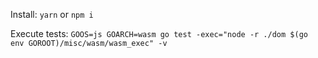 Install:
`yarn` or `npm i`

Execute tests:
`GOOS=js GOARCH=wasm go test -exec="node -r ./dom $(go env GOROOT)/misc/wasm/wasm_exec" -v`

